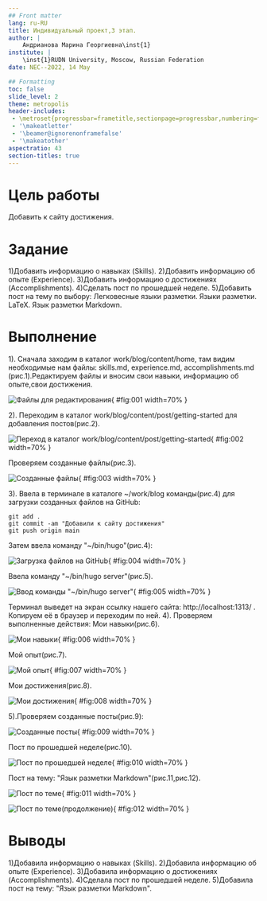 ```yaml
---
## Front matter
lang: ru-RU
title: Индивидуальный проект,3 этап.
author: |
	Андрианова Марина Георгиевна\inst{1}
institute: |
	\inst{1}RUDN University, Moscow, Russian Federation
date: NEC--2022, 14 May

## Formatting
toc: false
slide_level: 2
theme: metropolis
header-includes: 
 - \metroset{progressbar=frametitle,sectionpage=progressbar,numbering=fraction}
 - '\makeatletter'
 - '\beamer@ignorenonframefalse'
 - '\makeatother'
aspectratio: 43
section-titles: true
---
```


# Цель работы

Добавить к сайту достижения.

# Задание

1)Добавить информацию о навыках (Skills).
2)Добавить информацию об опыте (Experience).
3)Добавить информацию о достижениях (Accomplishments).
4)Сделать пост по прошедшей неделе.
5)Добавить пост на тему по выбору:
        Легковесные языки разметки.
        Языки разметки. LaTeX.
        Язык разметки Markdown.

# Выполнение 

1). Сначала заходим в каталог work/blog/content/home, там видим необходимые нам файлы: skills.md, experience.md, accomplishments.md (рис.1).Редактируем файлы и вносим свои навыки, информацию об опыте,свои достижения.

![Файлы для редактирования](image/1.png){ #fig:001 width=70% }

2). Переходим в каталог work/blog/content/post/getting-started для добавления постов(рис.2).

![Переход в каталог work/blog/content/post/getting-started](image/5.png){ #fig:002 width=70% }

Проверяем созданные файлы(рис.3).

![Созданные файлы](image/8.png){ #fig:003 width=70% }

3). Ввела в терминале в каталоге ~/work/blog команды(рис.4) для загрузки созданных файлов на GitHub:
``` language
git add .
git commit -am "Добавили к сайту достижения"
git push origin main
```
Затем ввела команду "~/bin/hugo"(рис.4):

![Загрузка файлов на GitHub](image/9.png){ #fig:004 width=70% }

Ввела команду "~/bin/hugo server"(рис.5).

![Ввод команды "~/bin/hugo server"](image/10.png){ #fig:005 width=70% }

Терминал выведет на экран ссылку нашего сайта: http://localhost:1313/ . Копируем её в браузер и переходим по ней.
4). Проверяем выполненные действия:
Мои навыки(рис.6).

![Мои навыки](image/11.png){ #fig:006 width=70% }

Мой опыт(рис.7).

![Мой опыт](image/12.png){ #fig:007 width=70% }

Мои достижения(рис.8).

![Мои достижения](image/13.png){ #fig:008 width=70% }

5).Проверяем созданные посты(рис.9):

![Созданные посты](image/14.png){ #fig:009 width=70% }

Пост по прошедшей неделе(рис.10).

![Пост по прошедшей неделе](image/15.png){ #fig:010 width=70% }

Пост на тему: "Язык разметки Markdown"(рис.11,рис.12).

![Пост по теме](image/16.png){ #fig:011 width=70% }

![Пост по теме(продолжение)](image/17.png){ #fig:012 width=70% }

# Выводы

1)Добавила информацию о навыках (Skills).
2)Добавила информацию об опыте (Experience).
3)Добавила информацию о достижениях (Accomplishments).
4)Сделала пост по прошедшей неделе.
5)Добавила пост на тему: "Язык разметки Markdown".


